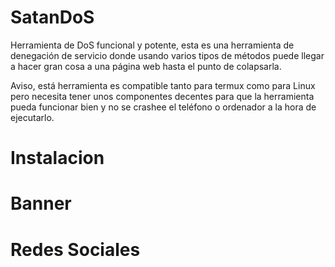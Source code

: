 # SatanDoS

Herramienta de DoS funcional y potente, esta es una herramienta de denegación de servicio donde usando varios tipos de métodos puede llegar a hacer gran cosa a una página web hasta el punto de colapsarla.

Aviso, está herramienta es compatible tanto para termux como para Linux pero necesita tener unos componentes decentes para que la herramienta pueda funcionar bien y no se crashee el teléfono o ordenador a la hora de ejecutarlo.

# Instalacion

# Banner 

# Redes Sociales 

